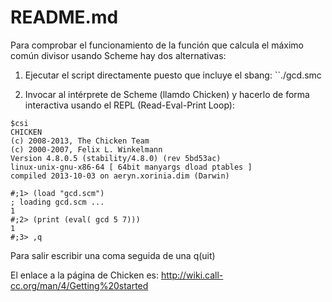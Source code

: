 # README.md

Para comprobar el funcionamiento de la función que calcula el 
máximo común divisor usando Scheme hay dos alternativas:

1) Ejecutar el script directamente puesto que incluye el sbang: ``./gcd.smc
   
2) Invocar al intérprete de Scheme (llamdo Chicken) y hacerlo de forma
   interactiva usando el REPL (Read-Eval-Print Loop):
```
$csi
CHICKEN
(c) 2008-2013, The Chicken Team
(c) 2000-2007, Felix L. Winkelmann
Version 4.8.0.5 (stability/4.8.0) (rev 5bd53ac)
linux-unix-gnu-x86-64 [ 64bit manyargs dload ptables ]
compiled 2013-10-03 on aeryn.xorinia.dim (Darwin)
    
#;1> (load "gcd.scm")         
; loading gcd.scm ...
1
#;2> (print (eval( gcd 5 7)))
1
#;3> ,q
```

Para salir escribir una coma seguida de una q(uit)


El enlace a la página de Chicken es:
http://wiki.call-cc.org/man/4/Getting%20started

